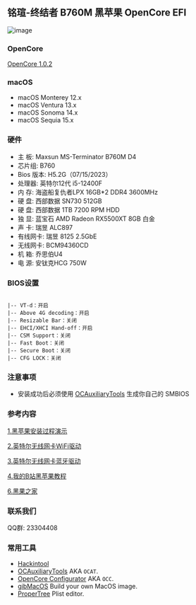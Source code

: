 ## 铭瑄-终结者 B760M 黑苹果 OpenCore EFI

![image](ScreenShot/铭瑄B760M.jpg)

### OpenCore

[OpenCore 1.0.2](https://github.com/acidanthera/OpenCorePkg)

### macOS

- macOS Monterey 12.x
- macOS Ventura  13.x 
- macOS Sonoma 14.x
- macOS Sequia 15.x

### 硬件

- 主    板: Maxsun MS-Terminator B760M D4
- 芯片组: B760
- Bios 版本: H5.2G（07/15/2023）
- 处理器: 英特尔12代 i5-12400F
- 内    存: 海盗船复仇者LPX 16GB*2 DDR4 3600MHz
- 硬    盘: 西部数据 SN730 512GB
- 硬    盘: 西部数据 1TB 7200 RPM HDD
- 独    显:  蓝宝石 AMD Radeon RX5500XT 8GB 白金
- 声    卡: 瑞昱 ALC897
- 有线网卡: 瑞昱 8125 2.5GbE
- 无线网卡: BCM94360CD
- 机    箱:  乔思伯U4
- 电    源: 安钛克HCG 750W

### BIOS设置

```

|-- VT-d：开启
|-- Above 4G decoding：开启
|-- Resizable Bar：关闭
|-- EHCI/XHCI Hand-off：开启
|-- CSM Support：关闭
|-- Fast Boot：关闭
|-- Secure Boot：关闭
|-- CFG LOCK：关闭

```

### 注意事项

 - 安装成功后必须使用 [OCAuxiliaryTools](https://github.com/ic005k/OCAuxiliaryTools) 生成你自己的 SMBIOS

### 参考内容

[1.黑苹果安装过程演示](https://hackintosh.club/d/10000060)

[2.英特尔无线网卡WiFi驱动](https://hackintosh.club/d/10000015)

[3.英特尔无线网卡蓝牙驱动](https://hackintosh.club/d/10000017)

[4.我的B站黑苹果教程](https://space.bilibili.com/244390800/video)

[6.黑果之家](https://hackintosh.club)

### 联系我们

QQ群: 23304408



### 常用工具

- [Hackintool](https://github.com/headkaze/Hackintool) 
- [OCAuxiliaryTools](https://github.com/ic005k/OCAuxiliaryTools) AKA `OCAT`.
- [OpenCore Configurator](https://mackie100projects.altervista.org/opencore-configurator/) AKA `OCC`.
- [gibMacOS](https://github.com/corpnewt/gibMacOS) Build your own MacOS image.
- [ProperTree](https://github.com/corpnewt/ProperTree) Plist editor.